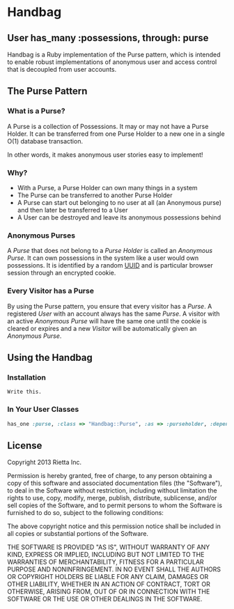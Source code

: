 # Handbag
## User has_many :possessions, through: purse

Handbag is a Ruby implementation of the Purse pattern, which is intended to enable robust implementations of anonymous user and access control that is decoupled from user accounts.

## The Purse Pattern
### What is  a Purse?
A Purse is a collection of Possessions. It may or may not have a Purse Holder.  It can be transferred from one Purse Holder to a new one in a single O(1) database transaction.

In other words, it makes anonymous user stories easy to implement!

### Why?
- With a Purse, a Purse Holder can own many things in a system
- The Purse can be transferred to another Purse Holder
- A Purse can start out belonging to no user at all (an Anonymous purse) and then later be transferred to a User
- A User can be destroyed and leave its anonymous possessions behind

### Anonymous Purses
A *Purse* that does not belong to a *Purse Holder* is called an *Anonymous Purse*. It can own possessions in the system like a user would own possessions. It is identified by a random [UUID](https://en.wikipedia.org/wiki/Universally_unique_identifier) and is particular browser session through an encrypted cookie.

### Every Visitor has a Purse
By using the Purse pattern, you ensure that every visitor has a *Purse*. A registered *User* with an account always has the same *Purse*. A visitor with an active *Anonymous Purse* will have the same one until the cookie is cleared or expires and a new *Visitor* will be automatically given an *Anonymous Purse*.  

## Using the Handbag
### Installation

`Write this.`

### In Your User Classes

```ruby
has_one :purse, :class => "Handbag::Purse", :as => :purseholder, :dependent => :destroy, :autosave => true
```

### 


## License
Copyright 2013 Rietta Inc.

Permission is hereby granted, free of charge, to any person obtaining
a copy of this software and associated documentation files (the
"Software"), to deal in the Software without restriction, including
without limitation the rights to use, copy, modify, merge, publish,
distribute, sublicense, and/or sell copies of the Software, and to
permit persons to whom the Software is furnished to do so, subject to
the following conditions:

The above copyright notice and this permission notice shall be
included in all copies or substantial portions of the Software.

THE SOFTWARE IS PROVIDED "AS IS", WITHOUT WARRANTY OF ANY KIND,
EXPRESS OR IMPLIED, INCLUDING BUT NOT LIMITED TO THE WARRANTIES OF
MERCHANTABILITY, FITNESS FOR A PARTICULAR PURPOSE AND
NONINFRINGEMENT. IN NO EVENT SHALL THE AUTHORS OR COPYRIGHT HOLDERS BE
LIABLE FOR ANY CLAIM, DAMAGES OR OTHER LIABILITY, WHETHER IN AN ACTION
OF CONTRACT, TORT OR OTHERWISE, ARISING FROM, OUT OF OR IN CONNECTION
WITH THE SOFTWARE OR THE USE OR OTHER DEALINGS IN THE SOFTWARE.
